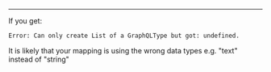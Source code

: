 ***
If you get:
```
Error: Can only create List of a GraphQLType but got: undefined.
```

It is likely that your mapping is using the wrong data types e.g. "text" instead of "string"
